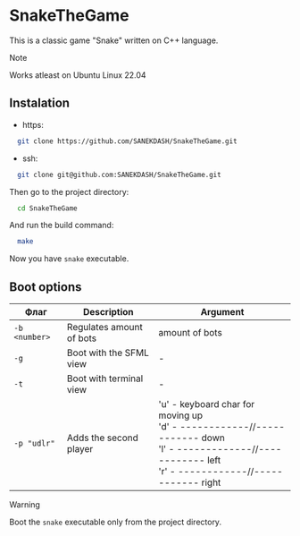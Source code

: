 # SnakeTheGame

This is a classic game "Snake" written on C++ language.

> [!NOTE]
> Works atleast on Ubuntu Linux 22.04


## Instalation
- https:
```bash
  git clone https://github.com/SANEKDASH/SnakeTheGame.git
```
- ssh:
```bash
  git clone git@github.com:SANEKDASH/SnakeTheGame.git
```
Then go to the project directory:
```bash
  cd SnakeTheGame
```
And run the build command:
```bash
  make
```

Now you have `snake` executable.

## Boot options
| Флаг | Description              | Argument          |
|------|--------------------------|-------------------|
| `-b <number>` | Regulates amount of bots | amount of bots    |
| `-g`          | Boot with the SFML view  |     -             |
| `-t`          | Boot with terminal view  | -                |
| `-p "udlr"`   | Adds the second player   |  'u' - keyboard char for moving up <br> 'd' - ------------//------------ down <br> 'l' - -------------//------------ left <br>'r' - ------------//------------ right |

> [!WARNING]
> Boot the `snake` executable only from the project directory.


